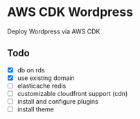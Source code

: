 # AWS CDK Wordpress

Deploy Wordpress via AWS CDK

## Todo

- [x] db on rds
- [x] use existing domain
- [ ] elasticache redis
- [ ] customizable cloudfront support (cdn)
- [ ] install and configure plugins
- [ ] install theme

